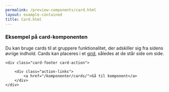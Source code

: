```yaml
--- 
permalink: /preview-components/card.html
layout: example-contained 
title: Card.html
---
```

<div class="card">
    <div class="card-header">
        <h3 class="header-title">Eksempel på card-komponenten</h3>
    </div>
    <div class="card-text">
        <p>Du kan bruge cards til at gruppere funktionalitet, der adskiller
            sig fra sidens øvrige indhold. Cards kan placeres i et <a
                href="/design/grid/">grid</a>, således at de står side om
            side.</p>
    </div>

    <div class="card-footer card-action">

        <div class="action-links">
            <a href="/komponenter/cards/">Gå til komponent</a>
        </div>
    </div>
</div>
